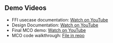 ## Demo Videos

- FFI usecase documentation: [Watch on YouTube](https://www.youtube.com/watch?v=QdRjNmHFlKY&ab_channel=komalkalyanraman)
- Design Documentation: [Watch on YouTube](https://www.youtube.com/watch?v=d8raGpfZa8g&ab_channel=komalkalyanraman)
- Final MCO demo: [Watch on YouTube](https://www.youtube.com/watch?v=glmADBf2XDc&ab_channel=komalkalyanraman)
- MCO code walkthrough: [File in repo](MCO_code_walk_through.mp4)
